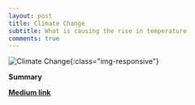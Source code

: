 ```yaml
---
layout: post
title: Climate Change
subtitle: What is causing the rise in temperature
comments: true
---
```


![Climate Change](/img/.png){:class="img-responsive"}


**Summary**

[**Medium link**](https://https://medium.com/@nicklauswinters/global-climate-change-81bf0e98478e)
